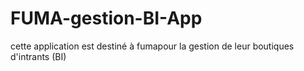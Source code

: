 # FUMA-gestion-BI-App
cette application est destiné à fumapour la gestion de leur boutiques d'intrants (BI)

